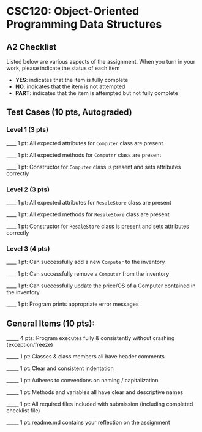 # CSC120: Object-Oriented Programming Data Structures
## A2 Checklist

Listed below are various aspects of the assignment.  When you turn in your work, please indicate the status of each item

- **YES**: indicates that the item is fully complete
- **NO**: indicates that the item is not attempted
- **PART**: indicates that the item is attempted but not fully complete

## Test Cases (10 pts, Autograded)

### Level 1 (3 pts)

____ 1 pt: All expected attributes for `Computer` class are present

____ 1 pt: All expected methods for `Computer` class are present

____ 1 pt: Constructor for `Computer` class is present and sets attributes correctly

### Level 2 (3 pts)

____ 1 pt: All expected attributes for `ResaleStore` class are present

____ 1 pt: All expected methods for `ResaleStore` class are present

____ 1 pt: Constructor for `ResaleStore` class is present and sets attributes correctly

### Level 3 (4 pts)

____ 1 pt: Can successfully add a new `Computer` to the inventory

____ 1 pt: Can successfully remove a `Computer` from the inventory

____ 1 pt: Can successfully update the price/OS of a Computer contained in the inventory

____ 1 pt: Program prints appropriate error messages

## General Items (10 pts):

_____ 4 pts: Program executes fully & consistently without crashing (exception/freeze)

_____ 1 pt: Classes & class members all have header comments

_____ 1 pt: Clear and consistent indentation

_____ 1 pt: Adheres to conventions on naming / capitalization

_____ 1 pt: Methods and variables all have clear and descriptive names

_____ 1 pt: All required files included with submission (including completed checklist file)

_____ 1 pt: readme.md contains your reflection on the assignment
